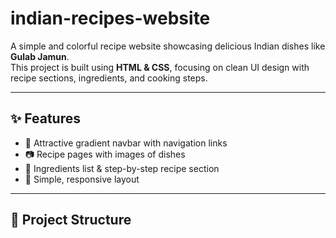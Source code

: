 # indian-recipes-website


A simple and colorful recipe website showcasing delicious Indian dishes like **Gulab Jamun**.  
This project is built using **HTML & CSS**, focusing on clean UI design with recipe sections, ingredients, and cooking steps.  

---

## ✨ Features  
- 📌 Attractive gradient navbar with navigation links  
- 📷 Recipe pages with images of dishes  
- 📝 Ingredients list & step-by-step recipe section  
- 🎨 Simple, responsive layout  

---

## 📂 Project Structure  

